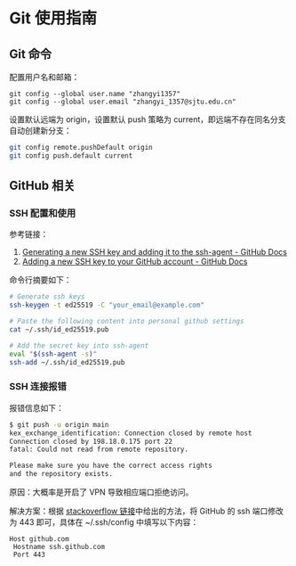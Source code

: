 # Git 使用指南

## Git 命令

配置用户名和邮箱：

````
git config --global user.name "zhangyi1357"
git config --global user.email "zhangyi_1357@sjtu.edu.cn"
````

设置默认远端为 origin，设置默认 push 策略为 current，即远端不存在同名分支自动创建新分支：

```bash
git config remote.pushDefault origin
git config push.default current
```

## GitHub 相关

### SSH 配置和使用

参考链接：

1. [Generating a new SSH key and adding it to the ssh-agent - GitHub Docs](https://docs.github.com/en/authentication/connecting-to-github-with-ssh/generating-a-new-ssh-key-and-adding-it-to-the-ssh-agent)
2. [Adding a new SSH key to your GitHub account - GitHub Docs](https://docs.github.com/en/authentication/connecting-to-github-with-ssh/adding-a-new-ssh-key-to-your-github-account)

命令行摘要如下：

```bash
# Generate ssh keys
ssh-keygen -t ed25519 -C "your_email@example.com"

# Paste the following content into personal github settings
cat ~/.ssh/id_ed25519.pub

# Add the secret key into ssh-agent
eval "$(ssh-agent -s)"
ssh-add ~/.ssh/id_ed25519.pub
```

### SSH 连接报错

报错信息如下：

```bash
$ git push -u origin main
kex_exchange_identification: Connection closed by remote host
Connection closed by 198.18.0.175 port 22
fatal: Could not read from remote repository.

Please make sure you have the correct access rights
and the repository exists.
```

原因：大概率是开启了 VPN 导致相应端口拒绝访问。

解决方案：根据 [stackoverflow 链接](https://stackoverflow.com/a/60994276/18147684)中给出的方法，将 GitHub 的 ssh 端口修改为 443 即可，具体在 ~/.ssh/config 中填写以下内容：

````
Host github.com
 Hostname ssh.github.com
 Port 443
````